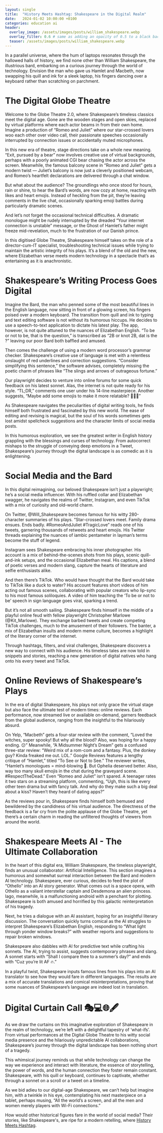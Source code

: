 ```yaml
---
layout: single
title:  "History Meets Hashtag: Shakespeare in the Digital Realm"
date:   2024-01-02 10:00:00 +0100
categories: education ai 
header:
  overlay_image: /assets/images/posts/william_shakespeare.webp
  overlay_filter: 0.6 # same as adding an opacity of 0.5 to a black background
  teaser: /assets/images/posts/william_shakespeare.webp
---
```


In a parallel universe, where the hum of laptops resonates through the hallowed halls of history, we find none other than William Shakespeare, the illustrious bard, embarking on a curious journey through the world of technology. Envision the man who gave us Hamlet and Macbeth, now swapping his quill and ink for a sleek laptop, his fingers dancing over a keyboard rather than scratching on parchment.

# The Digital Globe Theatre

Welcome to the Globe Theatre 2.0, where Shakespeare’s timeless classics meet the digital age. Gone are the wooden stages and open skies, replaced by virtual platforms where each actor beams in from their own home. Imagine a production of “Romeo and Juliet” where our star-crossed lovers woo each other over video call, their passionate speeches occasionally interrupted by connection issues or accidentally muted microphones.

In this new era of theatre, stage directions take on a whole new meaning. “Exit, pursued by a bear” now involves creative use of virtual backgrounds, perhaps with a poorly animated CGI bear chasing the actor across the screen. Meanwhile, the famous balcony scene in “Romeo and Juliet” gets a modern twist — Juliet’s balcony is now just a cleverly positioned webcam, and Romeo’s heartfelt declarations are delivered through a chat window.

But what about the audience? The groundlings who once stood for hours, rain or shine, to hear the Bard’s words, are now cozy at home, reacting with likes and heart emojis. Instead of heckling from the pit, they’re leaving comments in the live chat, occasionally sparking emoji battles during particularly dramatic scenes.

And let’s not forget the occasional technical difficulties. A dramatic monologue might be rudely interrupted by the dreaded “Your internet connection is unstable” message, or the Ghost of Hamlet’s father might freeze mid-revelation, much to the frustration of our Danish prince.

In this digitised Globe Theatre, Shakespeare himself takes on the role of a director-cum-IT specialist, troubleshooting technical issues while trying to maintain the artistic integrity of his plays. It’s a blend of the old and the new, where Elizabethan verse meets modern technology in a spectacle that’s as entertaining as it is anachronistic.

# Shakespeare’s Writing Process Goes Digital

Imagine the Bard, the man who penned some of the most beautiful lines in the English language, now sitting in front of a glowing screen, his fingers poised over a modern keyboard. The transition from quill and ink to typing and text editing software is not without its humorous hiccups. He decides to use a speech-to-text application to dictate his latest play. The app, however, is not quite attuned to the nuances of Elizabethan English. “To be or not to be, that is the question,” is transcribed as “2B or knot 2B, dat is the ?” leaving our poor Bard both baffled and amused.

Then comes the challenge of using a modern word processor’s grammar checker. Shakespeare’s creative use of language is met with a relentless onslaught of red underlines and correction suggestions. “Consider simplifying this sentence,” the software advises, completely missing the poetic charm of phrases like “The slings and arrows of outrageous fortune.”

Our playwright decides to venture into online forums for some quick feedback on his latest sonnet. Alas, the internet is not quite ready for his style. “TL;DR,” comments one user under his 14-line masterpiece. Another suggests, “Maybe add some emojis to make it more relatable? 🤔👑💔”

As Shakespeare navigates the peculiarities of digital writing tools, he finds himself both frustrated and fascinated by this new world. The ease of editing and revising is magical, but the soul of his words sometimes gets lost amidst spellcheck suggestions and the character limits of social media posts.

In this humorous exploration, we see the greatest writer in English history grappling with the blessings and curses of technology. From autocorrect mishaps to the struggle of conveying deep emotions in a Tweet, Shakespeare’s journey through the digital landscape is as comedic as it is enlightening.

# Social Media and the Bard

In this digital reimagining, our beloved Shakespeare isn’t just a playwright; he’s a social media influencer. With his ruffled collar and Elizabethan swagger, he navigates the realms of Twitter, Instagram, and even TikTok with a mix of curiosity and old-world charm.

On Twitter, @Will_Shakespeare becomes famous for his witty 280-character summaries of his plays. “Star-crossed lovers meet. Family drama ensues. Ends badly. #RomeoAndJuliet #TragicLove” reads one of his tweets, garnering thousands of retweets and heart emojis. His Twitter threads explaining the nuances of iambic pentameter in layman’s terms become the stuff of legend.

Instagram sees Shakespeare embracing his inner photographer. His account is a mix of behind-the-scenes shots from his plays, scenic quill-and-ink setups, and the occasional Elizabethan meal. His captions, a blend of poetic verses and modern slang, capture the hearts of literature and selfie enthusiasts alike.

And then there’s TikTok. Who would have thought that the Bard would take to TikTok like a duck to water? His account features short videos of him acting out famous scenes, collaborating with popular creators who lip-sync to his most famous soliloquies. A video of him teaching the ‘To be or not to be’ speech in sign language goes viral, sparking a trend.

But it’s not all smooth sailing. Shakespeare finds himself in the middle of a playful online feud with fellow playwright Christopher Marlowe (@Kit_Marlowe). They exchange barbed tweets and create competing TikTok challenges, much to the amusement of their followers. The banter, a mix of Elizabethan insults and modern meme culture, becomes a highlight of the literary corner of the internet.

Through hashtags, filters, and viral challenges, Shakespeare discovers a new way to connect with his audience. His timeless tales are now told in snippets and stories, reaching a new generation of digital natives who hang onto his every tweet and TikTok.

# Online Reviews of Shakespeare’s Plays

In the era of digital Shakespeare, his plays not only grace the virtual stage but also face the ultimate test of modern times: online reviews. Each performance, now streamed live or available on-demand, garners feedback from the global audience, ranging from the insightful to the hilariously absurd.

On Yelp, “Macbeth” gets a four-star review with the comment, “Loved the witches, super spooky! But why all the blood? Also, was hoping for a happy ending. 😕” Meanwhile, “A Midsummer Night’s Dream” gets a confused three-star review: “Weird mix of a rom-com and a fantasy. Plus, the donkey guy? Kinda freaked me out. LOL.”
Google Reviews features a lengthy critique of “Hamlet,” titled “To See or Not to See.” The reviewer writes, “Hamlet’s monologues = mind-blowing 🤯. But Ophelia deserved better. Also, way too many skull emojis in the chat during the graveyard scene. #RespectTheDead.” Even “Romeo and Juliet” isn’t spared. A teenager rates it two stars on a streaming platform, commenting, “Ugh, this is like every other teen drama but with fancy talk. And why do they make such a big deal about a kiss? Haven’t they heard of dating apps?”

As the reviews pour in, Shakespeare finds himself both bemused and bewildered by the candidness of his virtual audience. The directness of the feedback is a far cry from the polite applause of the Globe Theatre, yet there’s a certain charm in reading the unfiltered thoughts of viewers from around the world.

# Shakespeare Meets AI - The Ultimate Collaboration

In the heart of this digital era, William Shakespeare, the timeless playwright, finds an unusual collaborator: Artificial Intelligence. This section imagines a humorous and somewhat surreal interaction between the Bard and modern AI technology.
Shakespeare, ever curious, decides to feed the plot of “Othello” into an AI story generator. What comes out is a space opera, with Othello as a valiant interstellar captain and Desdemona an alien princess. Iago, meanwhile, is a malfunctioning android with a penchant for plotting. Shakespeare is both amused and horrified by this galactic reinterpretation of his tragedy.

Next, he tries a dialogue with an AI assistant, hoping for an insightful literary discussion. The conversation quickly turns comical as the AI struggles to interpret Shakespeare’s Elizabethan English, responding to “What light through yonder window breaks?” with weather reports and suggestions to repair broken windows.

Shakespeare also dabbles with AI for predictive text while crafting his sonnets. The AI, trying to assist, suggests contemporary phrases and slang. A sonnet starts with “Shall I compare thee to a summer’s day?” and ends with “Cuz you’re lit AF 🔥.”

In a playful twist, Shakespeare inputs famous lines from his plays into an AI translator to see how they would fare in different languages. The results are a mix of accurate translations and comical misinterpretations, proving that some nuances of Shakespeare’s language are indeed lost in translation.

# Digital Curtain Call 🎭💻🌐🖋️

As we draw the curtains on this imaginative exploration of Shakespeare in the realm of technology, we’re left with a delightful tapestry of ‘what-ifs’. From virtual performances at the Digital Globe Theatre to his witty social media presence and the hilariously unpredictable AI collaborations, Shakespeare’s journey through the digital landscape has been nothing short of a tragedy.

This whimsical journey reminds us that while technology can change the way we experience and interact with literature, the essence of storytelling, the power of words, and the human connection they foster remain constant. Shakespeare, with his quill or keyboard, continues to captivate, whether through a sonnet on a scroll or a tweet on a timeline.

As we bid adieu to our digital-age Shakespeare, we can’t help but imagine him, with a twinkle in his eye, contemplating his next masterpiece on a tablet, perhaps musing, “All the world’s a screen, and all the men and women merely players with Wi-Fi connections.”

How would other historical figures fare in the world of social media? Their stories, like Shakespeare's, are ripe for a modern retelling, where [History Meets Hashtag](https://robwells.dev/education/).








